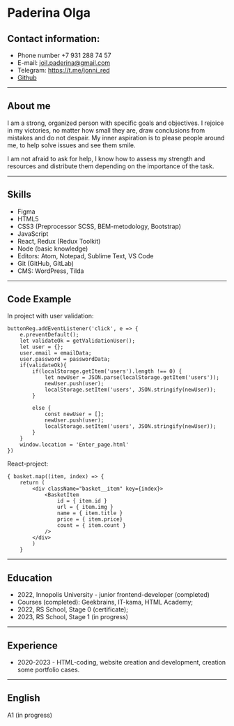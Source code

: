 # Paderina Olga
## Contact information:
  - Phone number +7 931 288 74 57
  - E-mail: joil.paderina@gmail.com
  - Telegram: https://t.me/jonni_red
  - [Github](https://github.com/JonniRed?tab=repositories)


----
## About me

I am a strong, organized person with specific goals and objectives. I rejoice in my victories, no matter how small they are, draw conclusions from mistakes and do not despair. My inner aspiration is to please people around me, to help solve issues and see them smile.

I am not afraid to ask for help, I know how to assess my strength and resources and distribute them depending on the importance of the task.

---

## Skills

- Figma
- HTML5
- CSS3 (Preprocessor SCSS, BEM-metodology, Bootstrap)
- JavaScript
- React, Redux (Redux Toolkit)
- Node (basic knowledge)
- Editors: Atom, Notepad, Sublime Text, VS Code
- Git (GitHub, GitLab)
- CMS: WordPress, Tilda

----


## Code Example


In project with user validation:
```
buttonReg.addEventListener('click', e => {
    e.preventDefault();
    let validateOk = getValidationUser();
    let user = {};
    user.email = emailData;
    user.password = passwordData;
    if(validateOk){   
        if(localStorage.getItem('users').length !== 0) {
            let newUser = JSON.parse(localStorage.getItem('users'));
            newUser.push(user);
            localStorage.setItem('users', JSON.stringify(newUser));
        }
        
        else {
            const newUser = [];
            newUser.push(user);
            localStorage.setItem('users', JSON.stringify(newUser));
        }
    }
    window.location = 'Enter_page.html'
})
```


React-project:
```
{ basket.map((item, index) => { 
    return (
        <div className="basket__item" key={index}>
            <BasketItem 
                id = { item.id }
                url = { item.img }
                name = { item.title }
                price = { item.price}
                count = { item.count }
            />
        </div>
        )
    }
```
___


## Education
* 2022, Innopolis University - junior frontend-developer (completed)
* Courses (completed): Geekbrains, IT-kama, HTML Academy;
* 2022, RS School, Stage 0 (certificate);
* 2023, RS School, Stage 1 (in progress)
----


## Experience
* 2020-2023 - HTML-coding, website creation and development, creation some portfolio cases.

___


## English 
A1 (in progress)